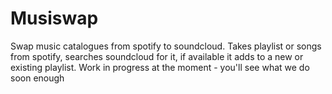 # Musiswap
Swap music catalogues from spotify to soundcloud.
Takes playlist or songs from spotify, searches soundcloud for it, if available it adds to a new or existing playlist. 
Work in progress at the moment - you'll see what we do soon enough
